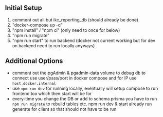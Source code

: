 ## Initial Setup

1. comment out all but ikc_reporting_db (should already be done)
2. "docker-compose up -d"
3. "npm install" / "npm ci" (only need to once for below)
4. "npm run migrate"
5. "npm run start" to run backend (docker not current working but for dev on backend need to run locally anyways)

## Additional Options

- comment out the pgAdmin & pgadmin-data volume to debug db to connect use user/pass/port in docker compose and for IP use `host.docker.internal`
- use `npm run dev` for running locally, eventually will setup compose to run frontend too which then start will be for
- every-time you change the DB or add to schema.prisma you have to run `npm run migrate` to rebuild tables etc. npm run dev & start already run generate for client so that should not have to be run
